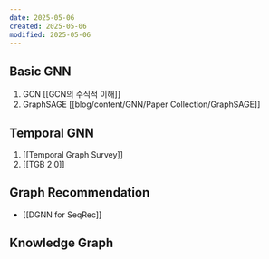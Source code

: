 ```yaml
---
date: 2025-05-06
created: 2025-05-06
modified: 2025-05-06
---
```


## Basic GNN
1. GCN 
	[[GCN의 수식적 이해]]
2. GraphSAGE
	[[blog/content/GNN/Paper Collection/GraphSAGE]]

## Temporal GNN
1. [[Temporal Graph Survey]]
2. [[TGB 2.0]]

## Graph Recommendation
- [[DGNN for SeqRec]]

## Knowledge Graph 


